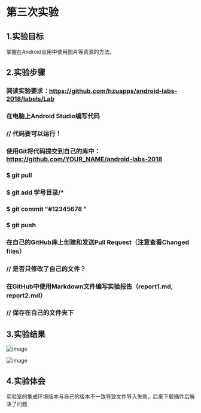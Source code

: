 # 第三次实验

## 1.实验目标
掌握在Android应用中使用图片等资源的方法。

## 2.实验步骤
### 阅读实验要求：https://github.com/hzuapps/android-labs-2018/labels/Lab
 
### 在电脑上Android Studio编写代码

### // 代码要可以运行！
 ### 使用Git将代码提交到自己的库中：https://github.com/YOUR_NAME/android-labs-2018
 ### $ git pull
 ### $ git add 学号目录/*
 ### $ git commit "#12345678 "
 ### $ git push
 ### 在自己的GitHub库上创建和发送Pull Request（注意查看Changed files）
### // 是否只修改了自己的文件？
 ### 在GitHub中使用Markdown文件编写实验报告（report1.md, report2.md）
### // 保存在自己的文件夹下

## 3.实验结果

![image](https://github.com/ShampooQ/android-labs-2018/blob/master/Soft1614080902113/%E5%BE%AE%E4%BF%A1%E5%9B%BE%E7%89%87_20180505230415.png)

![image](https://github.com/ShampooQ/android-labs-2018/blob/master/Soft1614080902113/%E5%BE%AE%E4%BF%A1%E5%9B%BE%E7%89%87_20180505230421.png)

## 4.实验体会
实验室的集成环境版本与自己的版本不一致导致文件导入失败，后来下载插件后解决了问题
